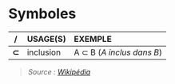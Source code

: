 # Symboles

|/|USAGE(S)|EXEMPLE|
|:--:|:--|:--|
|**⊂**|inclusion|A ⊂ B (_A inclus dans B_)|

> _Source : [Wikipédia](https://fr.wikipedia.org/wiki/Table_de_symboles_math%C3%A9matiques)_
